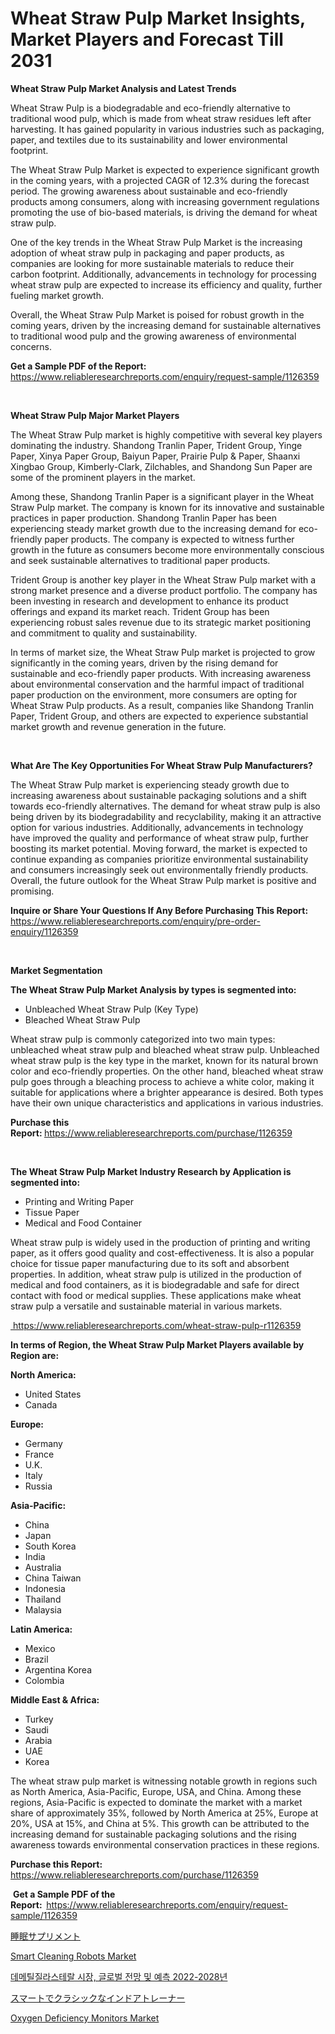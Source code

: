 <p><h1>Wheat Straw Pulp Market Insights, Market Players and Forecast Till 2031</h1></p><p><strong>Wheat Straw Pulp Market Analysis and Latest Trends</strong></p>
<p><p>Wheat Straw Pulp is a biodegradable and eco-friendly alternative to traditional wood pulp, which is made from wheat straw residues left after harvesting. It has gained popularity in various industries such as packaging, paper, and textiles due to its sustainability and lower environmental footprint.</p><p>The Wheat Straw Pulp Market is expected to experience significant growth in the coming years, with a projected CAGR of 12.3% during the forecast period. The growing awareness about sustainable and eco-friendly products among consumers, along with increasing government regulations promoting the use of bio-based materials, is driving the demand for wheat straw pulp.</p><p>One of the key trends in the Wheat Straw Pulp Market is the increasing adoption of wheat straw pulp in packaging and paper products, as companies are looking for more sustainable materials to reduce their carbon footprint. Additionally, advancements in technology for processing wheat straw pulp are expected to increase its efficiency and quality, further fueling market growth.</p><p>Overall, the Wheat Straw Pulp Market is poised for robust growth in the coming years, driven by the increasing demand for sustainable alternatives to traditional wood pulp and the growing awareness of environmental concerns.</p></p>
<p><strong>Get a Sample PDF of the Report:&nbsp;</strong> <a href="https://www.reliableresearchreports.com/enquiry/request-sample/1126359">https://www.reliableresearchreports.com/enquiry/request-sample/1126359</a></p>
<p>&nbsp;</p>
<p><strong>Wheat Straw Pulp Major Market Players</strong></p>
<p><p>The Wheat Straw Pulp market is highly competitive with several key players dominating the industry. Shandong Tranlin Paper, Trident Group, Yinge Paper, Xinya Paper Group, Baiyun Paper, Prairie Pulp & Paper, Shaanxi Xingbao Group, Kimberly-Clark, Zilchables, and Shandong Sun Paper are some of the prominent players in the market. </p><p>Among these, Shandong Tranlin Paper is a significant player in the Wheat Straw Pulp market. The company is known for its innovative and sustainable practices in paper production. Shandong Tranlin Paper has been experiencing steady market growth due to the increasing demand for eco-friendly paper products. The company is expected to witness further growth in the future as consumers become more environmentally conscious and seek sustainable alternatives to traditional paper products.</p><p>Trident Group is another key player in the Wheat Straw Pulp market with a strong market presence and a diverse product portfolio. The company has been investing in research and development to enhance its product offerings and expand its market reach. Trident Group has been experiencing robust sales revenue due to its strategic market positioning and commitment to quality and sustainability.</p><p>In terms of market size, the Wheat Straw Pulp market is projected to grow significantly in the coming years, driven by the rising demand for sustainable and eco-friendly paper products. With increasing awareness about environmental conservation and the harmful impact of traditional paper production on the environment, more consumers are opting for Wheat Straw Pulp products. As a result, companies like Shandong Tranlin Paper, Trident Group, and others are expected to experience substantial market growth and revenue generation in the future.</p></p>
<p>&nbsp;</p>
<p><strong>What Are The Key Opportunities For Wheat Straw Pulp Manufacturers?</strong></p>
<p><p>The Wheat Straw Pulp market is experiencing steady growth due to increasing awareness about sustainable packaging solutions and a shift towards eco-friendly alternatives. The demand for wheat straw pulp is also being driven by its biodegradability and recyclability, making it an attractive option for various industries. Additionally, advancements in technology have improved the quality and performance of wheat straw pulp, further boosting its market potential. Moving forward, the market is expected to continue expanding as companies prioritize environmental sustainability and consumers increasingly seek out environmentally friendly products. Overall, the future outlook for the Wheat Straw Pulp market is positive and promising.</p></p>
<p><strong>Inquire or Share Your Questions If Any Before Purchasing This Report:</strong> <a href="https://www.reliableresearchreports.com/enquiry/pre-order-enquiry/1126359">https://www.reliableresearchreports.com/enquiry/pre-order-enquiry/1126359</a></p>
<p>&nbsp;</p>
<p><strong>Market Segmentation</strong></p>
<p><strong>The Wheat Straw Pulp Market Analysis by types is segmented into:</strong></p>
<p><ul><li>Unbleached Wheat Straw Pulp (Key Type)</li><li>Bleached Wheat Straw Pulp</li></ul></p>
<p><p>Wheat straw pulp is commonly categorized into two main types: unbleached wheat straw pulp and bleached wheat straw pulp. Unbleached wheat straw pulp is the key type in the market, known for its natural brown color and eco-friendly properties. On the other hand, bleached wheat straw pulp goes through a bleaching process to achieve a white color, making it suitable for applications where a brighter appearance is desired. Both types have their own unique characteristics and applications in various industries.</p></p>
<p><strong>Purchase this Report:&nbsp;</strong><a href="https://www.reliableresearchreports.com/purchase/1126359">https://www.reliableresearchreports.com/purchase/1126359</a></p>
<p>&nbsp;</p>
<p><strong>The Wheat Straw Pulp Market Industry Research by Application is segmented into:</strong></p>
<p><ul><li>Printing and Writing Paper</li><li>Tissue Paper</li><li>Medical and Food Container</li></ul></p>
<p><p>Wheat straw pulp is widely used in the production of printing and writing paper, as it offers good quality and cost-effectiveness. It is also a popular choice for tissue paper manufacturing due to its soft and absorbent properties. In addition, wheat straw pulp is utilized in the production of medical and food containers, as it is biodegradable and safe for direct contact with food or medical supplies. These applications make wheat straw pulp a versatile and sustainable material in various markets.</p></p>
<p><a href="https://www.reliableresearchreports.com/wheat-straw-pulp-r1126359">&nbsp;https://www.reliableresearchreports.com/wheat-straw-pulp-r1126359</a></p>
<p><strong>In terms of Region, the Wheat Straw Pulp Market Players available by Region are:</strong></p>
<p>
    <p> <strong> North America: </strong>
        <ul>
            <li>United States</li>
            <li>Canada</li>
        </ul>
        </p> 
    <p> <strong> Europe: </strong>
        <ul>
            <li>Germany</li>
            <li>France</li>
            <li>U.K.</li>
            <li>Italy</li>
            <li>Russia</li>
        </ul>
        </p> 
    <p> <strong> Asia-Pacific: </strong>
        <ul>
            <li>China</li>
            <li>Japan</li>
            <li>South Korea</li>
            <li>India</li>
            <li>Australia</li>
            <li>China Taiwan</li>
            <li>Indonesia</li>
            <li>Thailand</li>
            <li>Malaysia</li>
        </ul>
        </p> 
    <p> <strong> Latin America: </strong>
        <ul>
            <li>Mexico</li>
            <li>Brazil</li>
            <li>Argentina Korea</li>
            <li>Colombia</li>
        </ul>
        </p> 
    <p> <strong> Middle East & Africa: </strong>
        <ul>
            <li>Turkey</li>
            <li>Saudi</li>
            <li>Arabia</li>
            <li>UAE</li>
            <li>Korea</li>
        </ul>
    </p>
    </p>
<p><p>The wheat straw pulp market is witnessing notable growth in regions such as North America, Asia-Pacific, Europe, USA, and China. Among these regions, Asia-Pacific is expected to dominate the market with a market share of approximately 35%, followed by North America at 25%, Europe at 20%, USA at 15%, and China at 5%. This growth can be attributed to the increasing demand for sustainable packaging solutions and the rising awareness towards environmental conservation practices in these regions.</p></p>
<p><strong>Purchase this Report: </strong><a href="https://www.reliableresearchreports.com/purchase/1126359">https://www.reliableresearchreports.com/purchase/1126359</a></p>
<p>&nbsp;<strong>Get a Sample PDF of the Report:&nbsp;&nbsp;</strong><a href="https://www.reliableresearchreports.com/enquiry/request-sample/1126359">https://www.reliableresearchreports.com/enquiry/request-sample/1126359</a></p>
<p><strong></strong></p>
<p><p><a href="https://medium.com/@suzannewapo/%E3%82%B0%E3%83%AD%E3%83%BC%E3%83%90%E3%83%AB%E3%81%AA%E7%9D%A1%E7%9C%A0%E8%A3%9C%E5%8A%A9%E9%A3%9F%E5%93%81%E5%B8%82%E5%A0%B4%E3%81%AF-2024%E5%B9%B4%E3%81%8B%E3%82%892031%E5%B9%B4%E3%81%BE%E3%81%A7%E3%81%AE%E6%9C%9F%E9%96%93%E3%81%AB-%E3%81%AEcagr%E3%81%A7%E6%88%90%E9%95%B7%E3%81%99%E3%82%8B%E3%81%A8%E4%BA%88%E6%B8%AC%E3%81%95%E3%82%8C%E3%81%A6%E3%81%84%E3%81%BE%E3%81%99-e475c9e86497">睡眠サプリメント</a></p><p><a href="https://www.linkedin.com/pulse/smart-cleaning-robots-market-analysis-sze-forecasted-period-from-guowe">Smart Cleaning Robots Market</a></p><p><a href="https://medium.com/@kylearson6756sfvf/2022%EB%85%84%EB%B6%80%ED%84%B0-2028%EB%85%84%EA%B9%8C%EC%A7%80%EC%9D%98-demethylzeylasteral-%EC%8B%9C%EC%9E%A5-%EA%B8%80%EB%A1%9C%EB%B2%8C-%EC%A0%84%EB%A7%9D-%EB%B0%8F-%EC%98%88%EC%B8%A1%EC%97%90-%EB%8C%80%ED%95%9C-%ED%86%B5%EC%B0%B0-%EC%8B%9C%EC%9E%A5-%EC%9E%AC%EC%A0%95-%EC%83%81%ED%83%9C-%EC%8B%9C%EC%9E%A5-%EA%B7%9C%EB%AA%A8-%EB%B0%8F-2031%EB%85%84%EA%B9%8C%EC%A7%80-%EC%88%98%EC%9D%B5-%EB%B6%84%EC%84%9D-7c0ec3d8a7d0">데메틸질라스테랄 시장, 글로벌 전망 및 예측 2022-2028년</a></p><p><a href="https://medium.com/@suzannewapo/%E3%82%B9%E3%83%9E%E3%83%BC%E3%83%88%E3%81%A7%E3%82%AF%E3%83%A9%E3%82%B7%E3%83%83%E3%82%AF%E3%81%AA%E3%82%A4%E3%83%B3%E3%83%89%E3%82%A2%E3%83%88%E3%83%AC%E3%83%BC%E3%83%8A%E3%83%BC%E3%81%AE%E5%B8%82%E5%A0%B4%E4%BA%88%E6%B8%AC-%E5%B8%82%E5%A0%B4%E3%83%88%E3%83%AC%E3%83%B3%E3%83%89-%E3%81%8A%E3%82%88%E3%81%B3%E5%BD%B1%E9%9F%BF%E5%88%86%E6%9E%90-2024%E5%B9%B4-2031%E5%B9%B4-5d23c7d1e156">スマートでクラシックなインドアトレーナー</a></p><p><a href="https://issuu.com/reportprime-2/docs/oxygen-deficiency-monitors-market-size-2030.pptx">Oxygen Deficiency Monitors Market</a></p></p>